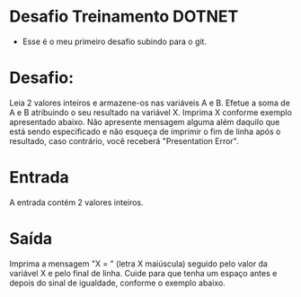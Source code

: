 # Desafio Treinamento DOTNET
- Esse é o meu primeiro desafio subindo para o git.

# Desafio: 
Leia 2 valores inteiros e armazene-os nas variáveis A e B. Efetue a soma de A e B atribuindo o seu resultado na variável X.
Imprima X conforme exemplo apresentado abaixo. Não apresente mensagem alguma além daquilo que está sendo
especificado e não esqueça de imprimir o fim de linha após o resultado, caso contrário, você receberá "Presentation
Error".
 
# Entrada
A entrada contém 2 valores inteiros.

# Saída
Imprima a mensagem "X = " (letra X maiúscula) seguido pelo valor da variável X e pelo final de linha. Cuide para que tenha
um espaço antes e depois do sinal de igualdade, conforme o exemplo abaixo.
